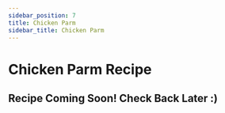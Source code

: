 ```yaml
---
sidebar_position: 7
title: Chicken Parm
sidebar_title: Chicken Parm
---
```


# Chicken Parm Recipe

## Recipe Coming Soon! Check Back Later :)